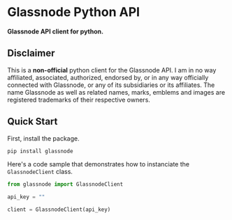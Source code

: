 # Glassnode Python API

**Glassnode API client for python.**

## Disclaimer
This is a **non-official** python client for the Glassnode API.
I am in no way affiliated, associated, authorized, endorsed by, or in any way officially connected with Glassnode, or any of its subsidiaries or its affiliates. The name Glassnode as well as related names, marks, emblems and images are registered trademarks of their respective owners.

## Quick Start
First, install the package.
```bash
pip install glassnode
```
Here's a code sample that demonstrates how to instanciate the `GlassnodeClient` class.

```python
from glassnode import GlassnodeClient

api_key = ""

client = GlassnodeClient(api_key)
```
